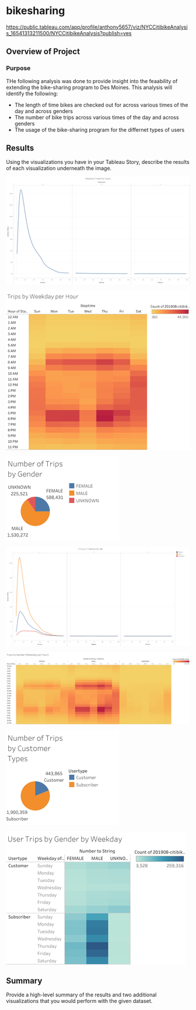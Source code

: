 # bikesharing
 
https://public.tableau.com/app/profile/anthony5657/viz/NYCCitibikeAnalysis_16541313211500/NYCCitibikeAnalysis?publish=yes

## Overview of Project

### Purpose
THe following analysis was done to provide insight into the feaability of extending the bike-sharing program to
Des Moines. This analysis will identify the following:
- The length of time bikes are checked out for across various times of the day and across genders
- The number of bike trips across various times of the day and across genders
- The usage of the bike-sharing program for the differnet types of users

## Results
Using the visualizations you have in your Tableau Story, describe the results of each visualization underneath the image.

![Checkout Times for Users](/analysis/Checkout_Times_for_Users.png)

![Trips by Weekday per Hour](/analysis/Trips_by_Weekday_per_Hour.png)

![Number of Trips by Gender](/analysis/Number_of_Trips_by_Gender.png)

![Checkout Times by Gender](/analysis/Checkout_Times_by_Gender.png)

![Trips by Gender (Weekday per Hour)](/analysis/Trips_by_Gender_Weekday_per_Hour.png)

![Number of Trips by Customer Types](/analysis/Number_of_Trips_by_Customer_Types.png)

![User Trips by Gender by Weekday](/analysis/User_Trips_by_Gender_by_Weekday.png)

## Summary
Provide a high-level summary of the results and two additional visualizations that you would perform with the given dataset.
